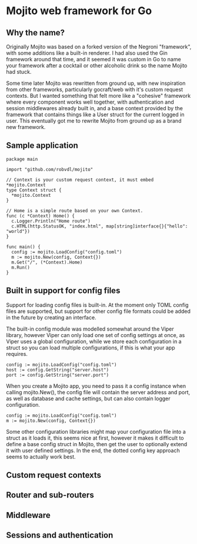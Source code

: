 Mojito web framework for Go
===========================

Why the name?
-------------

Originally Mojito was based on a forked version of the Negroni "framework",
with some additions like a built-in renderer. I had also used the Gin framework
around that time, and it seemed it was custom in Go to name your framework
after a cocktail or other alcoholic drink so the name Mojito had stuck.

Some time later Mojito was rewritten from ground up, with new inspiration from
other frameworks, particularly gocraft/web with it's custom request contexts.
But I wanted something that felt more like a "cohesive" framework where
every component works well together, with authentication and session
middlewares already built in, and a base context provided by the framework
that contains things like a User struct for the current logged in user. This
eventually got me to rewrite Mojito from ground up as a brand new framework.

Sample application
------------------

    package main

    import "github.com/robvdl/mojito"

    // Context is your custom request context, it must embed *mojito.Context
    type Context struct {
      *mojito.Context
    }

    // Home is a simple route based on your own Context.
    func (c *Context) Home() {
      c.Logger.Println("Home route")
      c.HTML(http.StatusOK, "index.html", map[string]interface{}{"hello": "world"})
    }

    func main() {
      config := mojito.LoadConfig("config.toml")
      m := mojito.New(config, Context{})
      m.Get("/", (*Context).Home)
      m.Run()
    }

Built in support for config files
---------------------------------

Support for loading config files is built-in. At the moment only TOML
config files are supported, but support for other config file formats
could be added in the future by creating an interface.

The built-in config module was modelled somewhat around the Viper library,
however Viper can only load one set of config settings at once, as Viper
uses a global configuration, while we store each configuration in a struct
so you can load multiple configurations, if this is what your app requires.

    config := mojito.LoadConfig("config.toml")
    host := config.GetString("server.host")
    port := config.GetString("server.port")

When you create a Mojito app, you need to pass it a config instance
when calling mojito.New(), the config file will contain the server
address and port, as well as database and cache settings, but can
also contain logger configuration.

    config := mojito.LoadConfig("config.toml")
    m := mojito.New(config, Context{})

Some other configuration libraries might map your configuration file
into a struct as it loads it, this seems nice at first, however it makes
it difficult to define a base config struct in Mojito, then get the user
to optionally extend it with user defined settings.  In the end, the dotted
config key approach seems to actually work best.

Custom request contexts
-----------------------

Router and sub-routers
----------------------

Middleware
----------

Sessions and authentication
---------------------------
